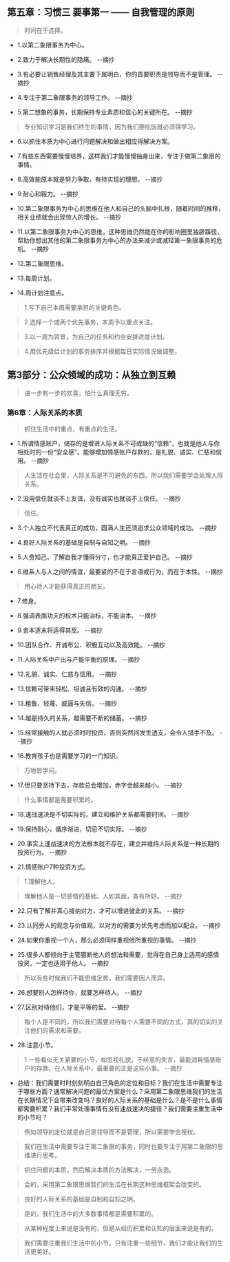 ## 第五章：习惯三 要事第一 —— 自我管理的原则

>时间在于选择。

- 1.以第二象限事务为中心。

- 2.致力于解决长期性的隐痛。 --摘抄

- 3.有必要让销售经理及其主要下属明白，你的首要职责是领导而不是管理。 --摘抄

- 4.专注于第二象限事务的领导工作。 --摘抄

- 5.第二想象的事务，长期保持专业素质和信心的关键所在。 --摘抄

>专业知识学习是我们终生的事情，因为我们要吃饭就必须得学习。

- 6.以抓住本质为中心进行问题解决和做出相应得解决方案。

- 7.有些东西需要慢慢培养，这样我们才能慢慢抽身出来，专注于做第二象限的事情。

- 8.高效能原本就是努力争取，有待实现的理想。 --摘抄

- 9.耐心和毅力。 --摘抄

- 10.第二象限事务为中心的思维在他人和自己的头脑中扎根，随着时间的推移，相关业绩就会出现惊人的增长。 --摘抄

- 11.以第二象限事务为中心的思维，这种思维仍然能在你的影响圈里独辟蹊径，帮助你想出其他的第二象限事务为中心的办法来减少或减轻第一象限事务的危机。 --摘抄

- 12.第二象限思维。

- 13.每周计划。

- 14.周计划注意点。

>1.写下自己本周需要承担的关键角色。

>2.选择一个或两个优先事务，本周予以重点关注。

>3.以一周为背景，为自己的任务和约会安排进度计划。

>4.用优先级给计划的事务排序并根据每日实际情况做调整。

## 第3部分：公众领域的成功：从独立到互赖

>进一步有一步的欢喜，怕什么真理无穷。

### 第6章：人际关系的本质

>抓住生活中的重点，有重点的生活。

- 1.所谓情感账户，储存的是增进人际关系不可或缺的“信赖”，也就是他人与你相处时的一份“安全感”。能够增加情感账户存款的，是礼貌、诚实、仁慈和信用。 --摘抄

>人生活在社会里，人际关系是不可避免的东西。所以我们需要学会处理人际关系。

- 2.没用信任就谈不上友谊，没有诚实也就谈不上信任。 --摘抄

>信任。

- 3.个人独立不代表真正的成功，圆满人生还须追求公众领域的成功。 --摘抄

- 4.良好人际关系的基础是自制与自知之明。 --摘抄

- 5.人贵知己。了解自我才懂得分寸，也才能真正爱护自己。 --摘抄

- 6.维系人与人之间的情谊，最要紧的不在于言语或行为，而在于本性。 --摘抄

>用心待人才能获得真正的朋友。

- 7.修身。

- 8.强调表面功夫的权术只能治标，不能治本。 --摘抄

- 9.舍本逐末将适得其反。 --摘抄

- 10.团队合作、开诚布公、积极互动以及高效能。 --摘抄

- 11.人际关系中产出与产能平衡的原理。 --摘抄

- 12.礼貌、诚实、仁慈与信用。 --摘抄

- 13.信赖可带来轻松、坦诚且有效的沟通。 --摘抄

- 13.粗鲁、轻蔑、威逼与失信。 --摘抄

- 14.越是持久的关系，越需要不断的储蓄。 --摘抄

- 15.经常接触的人就必须时时投资，否则突然间发生透支，会令人措手不及。 --摘抄

- 16.教育孩子也是需要学习的一门知识。

>万物皆学问。

- 17.但只要坚持下去，存款总会增加，赤字会越来越小。 --摘抄

>什么事情都是需要积累的。

- 18.速战速决是不切实际的，建立和维护关系都需要时间。 --摘抄

- 19.保持耐心，循序渐进，切忌不切实际。 --摘抄

- 20.事实上速战速决的方法根本就不存在，建立并维持人际关系是一种长期的投资行为。 --摘抄

- 21.情感账户7种投资方式。

>1.理解他人。

>理解他人是一切感情的基础。人如其面，各有所好。 --摘抄

- 22.只有了解并真心接纳对方，才可以增进彼此的关系。 --摘抄

- 23.认同旁人的观念与价值观，以对方的需要为优先考虑而加以配合。 --摘抄

- 24.如果你重视一个人，那么必须同样重视他所重视的事情。 --摘抄

- 25.很多人都倾向于主管臆断他人的想法和需要，觉得在自己身上适用的感情投资，一定也适用于他人。 --摘抄

>所以有些时候我们不能思维定势，我们需要因人而异。

- 26.想要别人怎样待你，就要怎样待人。 --摘抄

- 27.区别对待他们，才是平等的爱。 --摘抄

>每个人是不同的，所以我们需要对待每个人需要不同的方式，真的切实的关注他们的需求和需要。

- 28.注意小节。

>1.一些看似无关紧要的小节，如忽视礼貌，不经意的失言，最能消耗情感账户的存款。在人际关系中，最重要的正是这些小事。 --摘抄

- 总结：我们需要时时刻刻明白自己角色的定位和目标？我们在生活中需要专注于哪些方面？通常解决问题的最优方案是什么？采用第二象限思维我们的生活在长期情况下会带来改变吗？良好的人际关系的基础是什么？是不是什么事情都需要积累？我们平常处理事情有没有速战速决的捷径？我们需要注重生活中的小节吗？

>例如领导的定位就是自己是领导而不是管理，所以需要学会授权。

>我们在生活中需要专注于第二象限的事务，同时也要专注于用第二象限的思维进行思考。

>抓住问题的本质，然后解决本质的方法解决，一劳永逸。

>会的，采用第二象限思维我们的生活在长期这种思维框架会改变的。

>良好的人际关系的基础是自制和自知之明。

>是的，我们生活中的大多数事情都是需要积累的。

>从某种程度上来说是没有的，但是从经历积累和认知的层面来说是有的。

>我们需要注重我们生活中的小节，只有注重一些细节，我们才能让我们的生活更美好。
